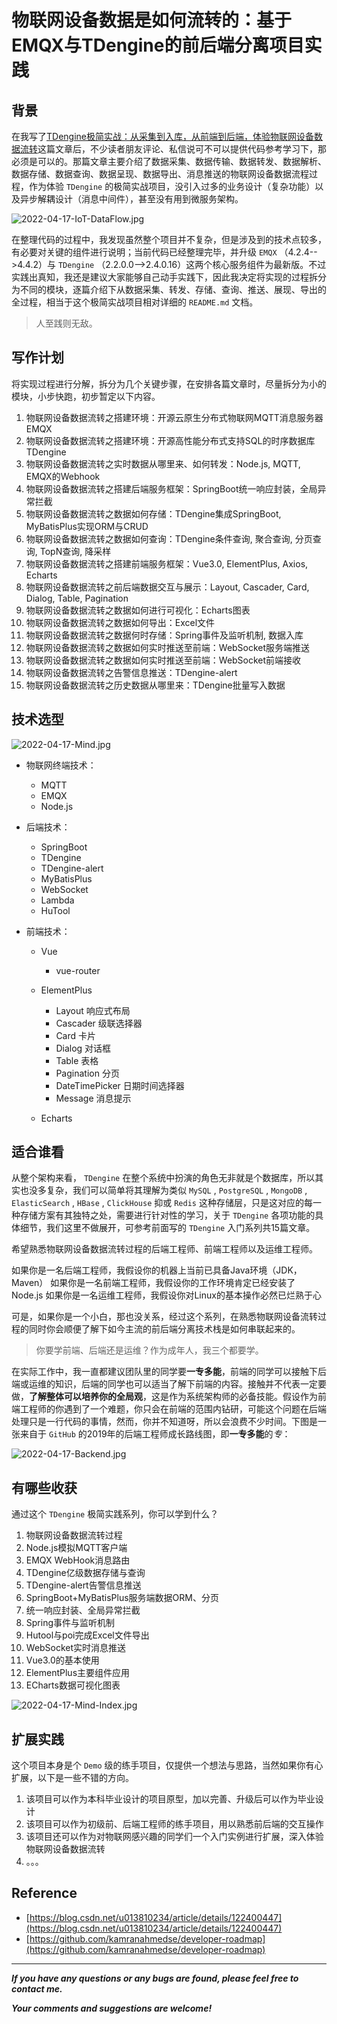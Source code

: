 # 物联网设备数据是如何流转的：基于EMQX与TDengine的前后端分离项目实践

## 背景

在我写了[TDengine极简实战：从采集到入库，从前端到后端，体验物联网设备数据流转](https://blog.csdn.net/u013810234/article/details/122400447)这篇文章后，不少读者朋友评论、私信说可不可以提供代码参考学习下，那必须是可以的。那篇文章主要介绍了数据采集、数据传输、数据转发、数据解析、数据存储、数据查询、数据呈现、数据导出、消息推送的物联网设备数据流程过程，作为体验 `TDengine` 的极简实战项目，没引入过多的业务设计（复杂功能）以及异步解耦设计（消息中间件），甚至没有用到微服务架构。

![2022-04-17-IoT-DataFlow.jpg](https://github.com/heartsuit/heartsuit.github.io/raw/master/pictures/2022-04-17-IoT-DataFlow.jpg)

在整理代码的过程中，我发现虽然整个项目并不复杂，但是涉及到的技术点较多，有必要对关键的组件进行说明；当前代码已经整理完毕，并升级 `EMQX` （4.2.4-->4.4.2）与 `TDengine` （2.2.0.0-->2.4.0.16）这两个核心服务组件为最新版。不过实践出真知，我还是建议大家能够自己动手实践下，因此我决定将实现的过程拆分为不同的模块，逐篇介绍下从数据采集、转发、存储、查询、推送、展现、导出的全过程，相当于这个极简实战项目相对详细的 `README.md` 文档。

> 人至践则无敌。

## 写作计划

将实现过程进行分解，拆分为几个关键步骤，在安排各篇文章时，尽量拆分为小的模块，小步快跑，初步暂定以下内容。

01. 物联网设备数据流转之搭建环境：开源云原生分布式物联网MQTT消息服务器EMQX
02. 物联网设备数据流转之搭建环境：开源高性能分布式支持SQL的时序数据库TDengine
03. 物联网设备数据流转之实时数据从哪里来、如何转发：Node.js, MQTT, EMQX的Webhook
04. 物联网设备数据流转之搭建后端服务框架：SpringBoot统一响应封装，全局异常拦截
05. 物联网设备数据流转之数据如何存储：TDengine集成SpringBoot, MyBatisPlus实现ORM与CRUD
06. 物联网设备数据流转之数据如何查询：TDengine条件查询, 聚合查询, 分页查询, TopN查询, 降采样
07. 物联网设备数据流转之搭建前端服务框架：Vue3.0, ElementPlus, Axios, Echarts
08. 物联网设备数据流转之前后端数据交互与展示：Layout, Cascader, Card, Dialog, Table, Pagination
09. 物联网设备数据流转之数据如何进行可视化：Echarts图表
10. 物联网设备数据流转之数据如何导出：Excel文件
11. 物联网设备数据流转之数据何时存储：Spring事件及监听机制, 数据入库
12. 物联网设备数据流转之数据如何实时推送至前端：WebSocket服务端推送
13. 物联网设备数据流转之数据如何实时推送至前端：WebSocket前端接收
14. 物联网设备数据流转之告警信息推送：TDengine-alert
15. 物联网设备数据流转之历史数据从哪里来：TDengine批量写入数据

## 技术选型

![2022-04-17-Mind.jpg](https://github.com/heartsuit/heartsuit.github.io/raw/master/pictures/2022-04-17-Mind.jpg)

* 物联网终端技术：
    - MQTT
    - EMQX
    - Node.js

* 后端技术：
    - SpringBoot
    - TDengine
    - TDengine-alert
    - MyBatisPlus
    - WebSocket
    - Lambda
    - HuTool

* 前端技术：
    - Vue
        * vue-router

    - ElementPlus

        * Layout 响应式布局
        * Cascader 级联选择器
        * Card 卡片
        * Dialog 对话框
        * Table 表格
        * Pagination 分页
        * DateTimePicker 日期时间选择器
        * Message 消息提示

    - Echarts

## 适合谁看

从整个架构来看， `TDengine` 在整个系统中扮演的角色无非就是个数据库，所以其实也没多复杂，我们可以简单将其理解为类似 `MySQL` , `PostgreSQL` , `MongoDB` , `ElasticSearch` , `HBase` , `ClickHouse` 抑或 `Redis` 这种存储层，只是这对应的每一种存储方案有其独特之处，需要进行针对性的学习，关于 `TDengine` 各项功能的具体细节，我们这里不做展开，可参考前面写的 `TDengine` 入门系列共15篇文章。

希望熟悉物联网设备数据流转过程的后端工程师、前端工程师以及运维工程师。

如果你是一名后端工程师，我假设你的机器上当前已具备Java环境（JDK，Maven）
如果你是一名前端工程师，我假设你的工作环境肯定已经安装了Node.js
如果你是一名运维工程师，我假设你对Linux的基本操作必然已烂熟于心

可是，如果你是一个小白，那也没关系，经过这个系列，在熟悉物联网设备流转过程的同时你会顺便了解下如今主流的前后端分离技术栈是如何串联起来的。

> 你要学前端、后端还是运维？作为成年人，我三个都要学。

在实际工作中，我一直都建议团队里的同学要**一专多能**，前端的同学可以接触下后端或运维的知识，后端的同学也可以适当了解下前端的内容。接触并不代表一定要做，**了解整体可以培养你的全局观**，这是作为系统架构师的必备技能。假设作为前端工程师的你遇到了一个难题，你只会在前端的范围内钻研，可能这个问题在后端处理只是一行代码的事情，然而，你并不知道呀，所以会浪费不少时间。下图是一张来自于 `GitHub` 的2019年的后端工程师成长路线图，即**一专多能**的*专*：

![2022-04-17-Backend.jpg](https://github.com/heartsuit/heartsuit.github.io/raw/master/pictures/2022-04-17-Backend.jpg)

## 有哪些收获

通过这个 `TDengine` 极简实践系列，你可以学到什么？

01. 物联网设备数据流转过程
02. Node.js模拟MQTT客户端
03. EMQX WebHook消息路由
04. TDengine亿级数据存储与查询
05. TDengine-alert告警信息推送
06. SpringBoot+MyBatisPlus服务端数据ORM、分页
07. 统一响应封装、全局异常拦截
08. Spring事件与监听机制
09. Hutool与poi完成Excel文件导出
10. WebSocket实时消息推送
11. Vue3.0的基本使用
12. ElementPlus主要组件应用
13. ECharts数据可视化图表

![2022-04-17-Mind-Index.jpg](https://github.com/heartsuit/heartsuit.github.io/raw/master/pictures/2022-04-17-Mind-Index.jpg)

## 扩展实践

这个项目本身是个 `Demo` 级的练手项目，仅提供一个想法与思路，当然如果你有心扩展，以下是一些不错的方向。
01.  该项目可以作为本科毕业设计的项目原型，加以完善、升级后可以作为毕业设计
02.  该项目可以作为初级前、后端工程师的练手项目，用以熟悉前后端的交互操作
03.  该项目还可以作为对物联网感兴趣的同学们一个入门实例进行扩展，深入体验物联网设备数据流转
04.  。。。

## Reference

* [https://blog.csdn.net/u013810234/article/details/122400447](https://blog.csdn.net/u013810234/article/details/122400447)
* [https://github.com/kamranahmedse/developer-roadmap](https://github.com/kamranahmedse/developer-roadmap)

---

***If you have any questions or any bugs are found, please feel free to contact me.***

***Your comments and suggestions are welcome!***